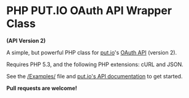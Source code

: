 PHP PUT.IO OAuth API Wrapper Class
============================
**(API Version 2)**

A simple, but powerful PHP class for [put.io](https://put.io/)'s [OAuth API](https://api.put.io/v2/docs/) (version 2).

Requires PHP 5.3, and the following PHP extensions: cURL and JSON.

See the [/Examples/](https://github.com/nicoSWD/put.io-API-v2-Wrapper/tree/master/Examples) file and
[put.io's API documentation](https://api.put.io/v2/docs/) to get started.

**Pull requests are welcome!**